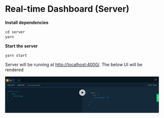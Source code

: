# Real-time Dashboard (Server)

**Install dependencies**

```
cd server
yarn
```

**Start the server**

```
yarn start
```

Server will be running at [http://localhost:4000/](http://localhost:4000/). The below UI will be rendered

![GraphQL UI](graphql_ui.png)